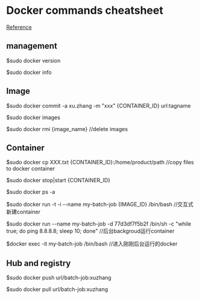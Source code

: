 # Docker commands cheatsheet

 [Reference](https://docs.docker.com/engine/reference/commandline/)

## management

$sudo docker version

$sudo docker info

## Image

$sudo docker commit -a xu.zhang -m "xxx" {CONTAINER_ID} url:tagname

$sudo docker images

$sudo docker rmi {image_name}  //delete images

## Container

$sudo docker cp XXX.txt {CONTAINER_ID}:/home/product/path  //copy files to docker container

$sudo docker stop|start {CONTAINER_ID}

$sudo docker ps -a

$sudo docker run -t -i --name my-batch-job {IMAGE_ID} /bin/bash  //交互式新建container

$sudo docker run --name my-batch-job -d 77d3df7f5b2f /bin/sh -c "while true; do ping 8.8.8.8; sleep 10; done" //后台backgroud运行container

$docker exec -it my-batch-job /bin/bash  //进入刚刚后台运行的docker

## Hub and registry

$sudo docker push url/batch-job:xuzhang

$sudo docker pull url/batch-job:xuzhang



